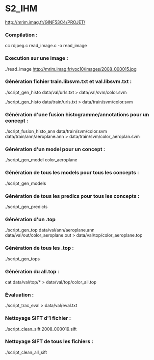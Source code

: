 # S2_IHM

http://mrim.imag.fr/GINF53C4/PROJET/

### Compilation :

cc rdjpeg.c read_image.c -o read_image

### Execution sur une image :

./read_image  http://mrim.imag.fr/voc10/images/2008_000015.jpg

### Génération fichier train.libsvm.txt et val.libsvm.txt :

./script_gen_histo data/val/urls.txt > data/val/svm/color.svm

./script_gen_histo data/train/urls.txt > data/train/svm/color.svm

### Génération d'une fusion histogramme/annotations pour un concept :

./script_fusion_histo_ann data/train/svm/color.svm data/train/ann/aeroplane.ann > data/train/svm/color_aeroplan.svm

### Génération d'un model pour un concept :

./script_gen_model color_aeroplane

### Génération de tous les models pour tous les concepts :

./script_gen_models

### Génération de tous les predics pour tous les concepts :

./script_gen_predicts

### Génération d'un .top

./script_gen_top data/val/ann/aeroplane.ann data/val/out/color_aeroplane.out > data/val/top/color_aeroplane.top

### Génération de tous les .top :

./script_gen_tops

### Génération du all.top :

cat data/val/top/* > data/val/top/color_all.top

### Évaluation :

./script_trac_eval > data/val/eval.txt

### Nettoyage SIFT d'1 fichier : 

./script_clean_sift 2008_000019.sift

### Nettoyage SIFT de tous les fichiers :

./script_clean_all_sift



